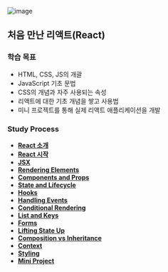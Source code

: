 ![image](https://github.com/Heo-y-y/development-blog/assets/112863029/e6901a89-9486-4dad-b5ae-515604c08644)
## 처음 만난 리액트(React)

### 학습 목표
- HTML, CSS, JS의 개괄
- JavaScript 기초 문법
- CSS의 개념과 자주 사용되는 속성
- 리액트에 대한 기초 개념을 쌓고 사용법
- 미니 프로젝트를 통해 실제 리액트 애플리케이션을 개발
  
### Study Process
- **[React 소개](React소개.md)**
- **[React 시작](리액트시작.md)**
- **[JSX](JSX.md)**
- **[Rendering Elements](렌더링엘리먼트.md)**
- **[Components and Props](Components와Props.md)**
- **[State and Lifecycle](StateLifecycle.md)**
- **[Hooks](hooks.md)**
- **[Handling Events](HandlingEvent.md)**
- **[Conditional Rendering](ConditionalRendering.md)**
- **[List and Keys](ListAndKeys.md)**
- **[Forms](forms.md)**
- **[Lifting State Up](LiftingStateUp.md)**
- **[Composition vs Inheritance](Composition-Inheritance.md)**
- **[Context](Context.md)**
- **[Styling](styling.md)**
- **[Mini Project](mini-project.md)**
